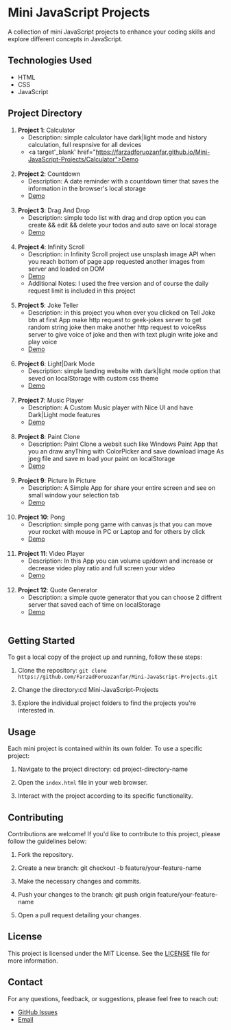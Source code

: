 # Mini JavaScript Projects


A collection of mini JavaScript projects to enhance your coding skills and explore different concepts in JavaScript.

## Technologies Used

- HTML
- CSS
- JavaScript

## Project Directory

1. **Project 1**: Calculator
   - Description: simple calculator have dark|light mode and history calculation, full respnsive for all devices
   - <a target'_blank' href="https://farzadforuozanfar.github.io/Mini-JavaScript-Projects/Calculator">Demo</a>
   <br>
2. **Project 2**: Countdown
   - Description: A date reminder with a countdown timer that saves the information in the browser's local storage
   - <a href="https://farzadforuozanfar.github.io/Mini-JavaScript-Projects/Countdown">Demo</a>
   <br>
3. **Project 3**: Drag And Drop
   - Description: simple todo list with drag and drop option you can create && edit && delete your todos and auto save on local storage
   - <a href="https://farzadforuozanfar.github.io/Mini-JavaScript-Projects/Drag_And_Drop">Demo</a>
   <br>
4. **Project 4**: Infinity Scroll
   - Description: in Infinity Scroll project use unsplash image API when you reach bottom of page app requested another images from server and loaded on DOM
   - <a href="https://farzadforuozanfar.github.io/Mini-JavaScript-Projects/Infinity Scroll">Demo</a>
   - Additional Notes: I used the free version and of course the daily request limit is included in this project
   <br>
5. **Project 5**: Joke Teller
   - Description: in this project you when ever you clicked on Tell Joke btn at first App make http request to geek-jokes server to get random string joke then make another http request to voiceRss server to give voice of joke and then with text plugin write joke and play voice 
   - <a href="https://farzadforuozanfar.github.io/Mini-JavaScript-Projects/Joke_Teller">Demo</a>
   <br>
6. **Project 6**: Light|Dark Mode
   - Description: simple landing website with dark|light mode option that seved on localStorage with custom css theme
   - <a href="https://farzadforuozanfar.github.io/Mini-JavaScript-Projects/Light_Dark_Mode">Demo</a>
   <br>
7. **Project 7**: Music Player
   - Description: A Custom Music player with Nice UI and have Dark|Light mode features 
   - <a href="https://farzadforuozanfar.github.io/Mini-JavaScript-Projects/Calculator">Demo</a>
   <br>
8. **Project 8**: Paint Clone
   - Description: Paint Clone a websit such like Windows Paint App that you an draw anyThing with ColorPicker and save download image As jpeg file and save m load your paint on localStorage
   - <a href="https://farzadforuozanfar.github.io/Mini-JavaScript-Projects/Paint_Clone">Demo</a>
   <br>
9. **Project 9**: Picture In Picture
   - Description: A Simple App for share your entire screen and see on small window your selection tab
   - <a href="https://farzadforuozanfar.github.io/Mini-JavaScript-Projects/Picture_In_Picture">Demo</a>
   <br>
1. **Project 10**: Pong
   - Description: simple pong game with canvas js that you can move your rocket with mouse in PC or Laptop and for others by click
   - <a href="https://farzadforuozanfar.github.io/Mini-JavaScript-Projects/Pong">Demo</a>
   <br>
1. **Project 11**: Video Player
   - Description: In this App you can volume up/down and increase or decrease video play ratio and full screen your video
   - <a href="https://farzadforuozanfar.github.io/Mini-JavaScript-Projects/VideoPlayer">Demo</a>
   <br>
1. **Project 12**: Quote Generator
   - Description: a simple quote generator that you can choose 2 diffrent server that saved each of time on localStorage 
   - <a href="https://farzadforuozanfar.github.io/Mini-JavaScript-Projects/quote_generator">Demo</a>
   <br>
## Getting Started

To get a local copy of the project up and running, follow these steps:

1. Clone the repository: ```git clone https://github.com/FarzadForuozanfar/Mini-JavaScript-Projects.git```


2. Change the directory:cd Mini-JavaScript-Projects


3. Explore the individual project folders to find the projects you're interested in.

## Usage

Each mini project is contained within its own folder. To use a specific project:

1. Navigate to the project directory: cd project-directory-name


2. Open the `index.html` file in your web browser.

3. Interact with the project according to its specific functionality.

## Contributing

Contributions are welcome! If you'd like to contribute to this project, please follow the guidelines below:

1. Fork the repository.

2. Create a new branch: git checkout -b feature/your-feature-name


3. Make the necessary changes and commits.

4. Push your changes to the branch: git push origin feature/your-feature-name


5. Open a pull request detailing your changes.

## License

This project is licensed under the MIT License. See the [LICENSE](LICENSE) file for more information.

## Contact

For any questions, feedback, or suggestions, please feel free to reach out:

- [GitHub Issues](https://github.com/FarzadForuozanfar/Mini-JavaScript-Projects/issues)
- [Email](mailto:foruozanfar2000f@gmail.com)
